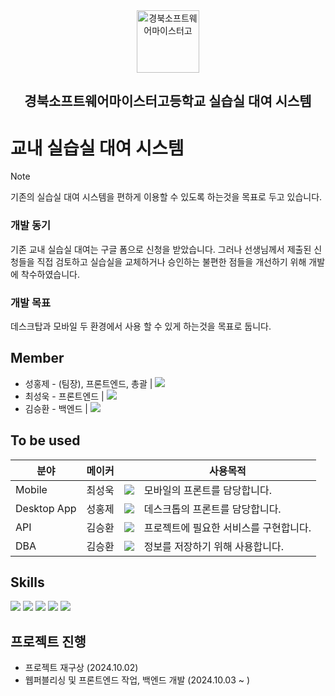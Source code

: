<div align="center">
  <a href="http://school.gyo6.net/gbsw"><img src="https://raw.github.com/GBSWHS/CI-Signature/main/symbol/symbol-new-only.png" alt="경북소프트웨어마이스터고" width="100" /></a> 

  ## 경북소프트웨어마이스터고등학교 실습실 대여 시스템 
</div>

<!-- 
# 페이지구성 
## 데스크탑
제작중에 있습니다.
-->

# 교내 실습실 대여 시스템
> [!note]
> 기존의 실습실 대여 시스템을 편하게 이용할 수 있도록 하는것을 목표로 두고 있습니다. </br>

### 개발 동기
기존 교내 실습실 대여는 구글 폼으로 신청을 받았습니다. 그러나 선생님께서 제출된 신청들을 직접 검토하고 실습실을 교체하거나 승인하는 불편한 점들을 개선하기 위해 개발에 착수하였습니다.

### 개발 목표
데스크탑과 모바일 두 환경에서 사용 할 수 있게 하는것을 목표로 둡니다.

## Member
* 성홍제 - (팀장), 프론트엔드, 총괄 | <a href="https://github.com/806gw" target="_blank"><img src="https://img.shields.io/badge/GitHub-181717?style=flat-square&logo=GitHub&logoColor=white"/></a>
* 최성욱 - 프론트엔드 | <a href="https://github.com/choiseongwook11" target="_blank"><img src="https://img.shields.io/badge/GitHub-181717?style=flat-square&logo=GitHub&logoColor=white"/></a>
* 김승환 - 백엔드 | <a href="https://github.com/silofn523" target="_blank"><img src="https://img.shields.io/badge/GitHub-181717?style=flat-square&logo=GitHub&logoColor=white"/></a>

## To be used

| 분야 | 메이커 |  | 사용목적 |
| ------------- | ---------------------- | -------------------------- | ---------------- |
| Mobile  | 최성욱 | <img src="https://img.shields.io/badge/React-61DAFB?style=flat-square&logo=React&logoColor=white"/> | 모바일의 프론트를 담당합니다. |
| Desktop App | 성홍제 | <img src="https://img.shields.io/badge/React-61DAFB?style=flat-square&logo=React&logoColor=white"/> | 데스크톱의 프론트를 담당합니다. |
| API | 김승환 | <a href="https://nestjs.com/"><img src="https://img.shields.io/badge/NestJS-E0234E?style=flat-square&logo=NestJS&logoColor=white"/></a> | 프로젝트에 필요한 서비스를 구현합니다. |
| DBA | 김승환  | <a href="https://www.mysql.com/"><img src="https://img.shields.io/badge/MySql-4479A1?style=flat-square&logo=MySql&logoColor=white"/></a> | 정보를 저장하기 위해 사용합니다. |

<!-- | AWS | 유진승 | <img src="https://img.shields.io/badge/aws-232F3E?style=flat-square&logo=amazonwebservices&logoColor=white"/> | 프로젝트를 배포하고 관리하기 위해 사용합니다. | -->

## Skills
<div display="flex">
  <img src="https://img.shields.io/badge/React-61DAFB?style=for-the-badge&logo=React&logoColor=white"/>
  <img src="https://img.shields.io/badge/Node.js-339933?style=for-the-badge&logo=Node.js&logoColor=white"/>
  <img src="https://img.shields.io/badge/TypeScript-3178C6?style=for-the-badge&logo=TypeScript&logoColor=white"/>
  <img src="https://img.shields.io/badge/NestJS-E0234E?style=for-the-badge&logo=NestJS&logoColor=white"/>
  <img src="https://img.shields.io/badge/MySql-4479A1?style=for-the-badge&logo=MySql&logoColor=white"/>
</div>

## 프로젝트 진행
* 프로젝트 재구상 (2024.10.02)
* 웹퍼블리싱 및 프론트엔드 작업, 백엔드 개발 (2024.10.03 ~ )

